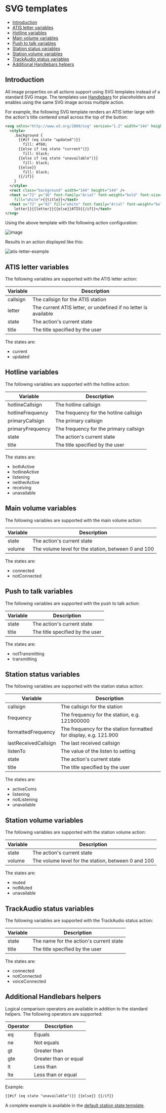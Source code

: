 # SVG templates <!-- omit from toc -->

- [Introduction](#introduction)
- [ATIS letter variables](#atis-letter-variables)
- [Hotline variables](#hotline-variables)
- [Main volume variables](#main-volume-variables)
- [Push to talk variables](#push-to-talk-variables)
- [Station status variables](#station-status-variables)
- [Station volume variables](#station-volume-variables)
- [TrackAudio status variables](#trackaudio-status-variables)
- [Additional Handlebars helpers](#additional-handlebars-helpers)

## Introduction

All image properties on all actions support using SVG templates instead of a standard SVG image. The templates use [Handlebars](https://handlebarsjs.com/) for placeholders and enables using the same SVG image across multiple action.

For example, the following SVG template renders an ATIS letter large with the action's title centered small across the top of the button:

```xml
<svg xmlns="http://www.w3.org/2000/svg" version="1.2" width="144" height="144">
  <style>
    .background {
      {{#if (eq state "updated")}}
        fill: #f60;
      {{else if (eq state "current")}}
        fill: black;
      {{else if (eq state "unavailable")}}
        fill: black;
      {{else}}
        fill: black;
      {{/if}}
    }
  </style>
  <rect class="background" width="144" height="144" />
  <text x="72" y="36" font-family="Arial" font-weight="bold" font-size="22" text-anchor="middle"
    fill="white">{{title}}</text>
  <text x="72" y="92" fill="white" font-family="Arial" font-weight="bold" font-size="60" text-anchor="middle">{{#if
    letter}}{{letter}}{{else}}ATIS{{/if}}</text>
</svg>
```

Using the above template with the following action configuration:

![image](https://github.com/user-attachments/assets/68e381fd-a292-41a7-b2a6-0eca67c5317e)

Results in an action displayed like this:

![atis-letter-example](https://github.com/user-attachments/assets/d984edd4-0059-4857-8182-22e13b49ae2d)

## ATIS letter variables

The following variables are supported with the ATIS letter action:

| Variable | Description                                                     |
| -------- | --------------------------------------------------------------- |
| callsign | The callsign for the ATIS station                               |
| letter   | The current ATIS letter, or undefined if no letter is available |
| state    | The action's current state                                      |
| title    | The title specified by the user                                 |

The states are:

- current
- updated

## Hotline variables

The following variables are supported with the hotline action:

| Variable         | Description                            |
| ---------------- | -------------------------------------- |
| hotlineCallsign  | The hotline callsign                   |
| hotlineFrequency | The frequency for the hotline callsign |
| primaryCallsign  | The primary callsign                   |
| primaryFrequency | The frequency for the primary callsign |
| state            | The action's current state             |
| title            | The title specified by the user        |

The states are:

- bothActive
- hotlineActive
- listening
- neitherActive
- receiving
- unavailable

## Main volume variables

The following variables are supported with the main volume action:

| Variable | Description                                         |
| -------- | --------------------------------------------------- |
| state    | The action's current state                          |
| volume   | The volume level for the station, between 0 and 100 |

The states are:

- connected
- notConnected

## Push to talk variables

The following variables are supported with the push to talk action:

| Variable | Description                     |
| -------- | ------------------------------- |
| state    | The action's current state      |
| title    | The title specified by the user |

The states are:

- notTransmitting
- transmitting

## Station status variables

The following variables are supported with the station status action:

| Variable             | Description                                                       |
| -------------------- | ----------------------------------------------------------------- |
| callsign             | The callsign for the station                                      |
| frequency            | The frequency for the station, e.g. 121900000                     |
| formattedFrequency   | The frequency for the station formatted for display, e.g. 121.900 |
| lastReceivedCallsign | The last received callsign                                        |
| listenTo             | The value of the listen to setting                                |
| state                | The action's current state                                        |
| title                | The title specified by the user                                   |

The states are:

- activeComs
- listening
- notListening
- unavailable

## Station volume variables

The following variables are supported with the station volume action:

| Variable | Description                                         |
| -------- | --------------------------------------------------- |
| state    | The action's current state                          |
| volume   | The volume level for the station, between 0 and 100 |

The states are:

- muted
- notMuted
- unavailable

## TrackAudio status variables

The following variables are supported with the TrackAudio status action:

| Variable | Description                             |
| -------- | --------------------------------------- |
| state    | The name for the action's current state |
| title    | The title specified by the user         |

The states are:

- connected
- notConnected
- voiceConnected

## Additional Handlebars helpers

Logical comparison operators are available in addition to the standard helpers. The
following operators are supported:

| Operator | Description           |
| -------- | --------------------- |
| eq       | Equals                |
| ne       | Not equals            |
| gt       | Greater than          |
| gte      | Greater than or equal |
| lt       | Less than             |
| lte      | Less than or equal    |

Example:

```xml
{{#if (eq state "unavailable")}} {{else}} {{/if}}
```

A complete example is available in the [default station state template](https://github.com/neilenns/streamdeck-trackaudio/blob/main/com.neil-enns.trackaudio.sdPlugin/images/actions/stationStatus/template.svg?short_path=ca0646b).
